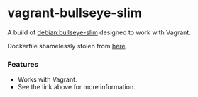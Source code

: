 # vagrant-bullseye-slim

A build of [debian:bullseye-slim](https://hub.docker.com/_/debian) designed to work with Vagrant.

Dockerfile shamelessly stolen from [here](https://dev.to/mattdark/using-docker-as-provider-for-vagrant-10me).


### Features

- Works with Vagrant.
- See the link above for more information.
